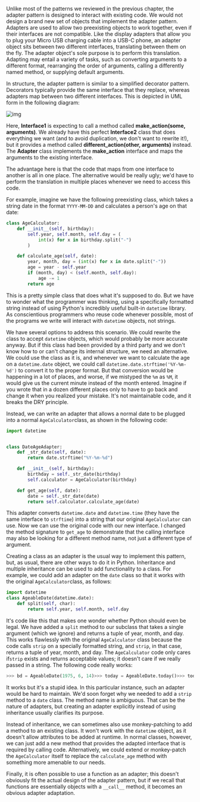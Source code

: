 Unlike most of the patterns we reviewed  in the previous chapter, the adapter pattern is designed to interact  with existing code. We would not design a brand new set of objects that  implement the adapter pattern. Adapters are used to allow two  preexisting objects to work together, even if their interfaces are not  compatible. Like the display adapters that allow you to plug your Micro  USB charging cable into a USB-C phone, an adapter object sits between  two different interfaces, translating between them on the fly. The  adapter object's sole purpose is to perform this translation. Adapting  may entail a variety of tasks, such as converting arguments to a  different format, rearranging the order of arguments, calling a  differently named method, or supplying default arguments.

In  structure, the adapter pattern is similar to a simplified decorator  pattern. Decorators typically provide the same interface that they  replace, whereas adapters map between two different interfaces. This is  depicted in UML form in the following diagram:

![img](https://static.packt-cdn.com/products/9781789615852/graphics/13d782e2-6229-4d45-9588-e20a0b0d4d9d.png)

Here, **Interface1** is expecting to call a method called **make_action(some, arguments)**. We already have this perfect **Interface2** class that does everything we want (and to avoid duplication, we don't want to rewrite it!), but it provides a method called **different_action(other, arguments)** instead. The **Adapter** class implements the **make_action** interface and maps the arguments to the existing interface.

The  advantage here is that the code that maps from one interface to another  is all in one place. The alternative would be really ugly; we'd have to  perform the translation in multiple places whenever we need to access  this code.

For example, imagine we have the following preexisting class, which takes a string date in the format `YYYY-MM-DD` and calculates a person's age on that date:

```python
class AgeCalculator:
    def __init__(self, birthday):
        self.year, self.month, self.day = (
            int(x) for x in birthday.split("-")
        )

    def calculate_age(self, date):
        year, month, day = (int(x) for x in date.split("-"))
        age = year - self.year
        if (month, day) < (self.month, self.day):
            age -= 1
        return age
```

This is a pretty simple class  that does what it's supposed to do. But we have to wonder what the  programmer was thinking, using a specifically formatted string instead  of using Python's incredibly useful built-in `datetime` library. As conscientious programmers who reuse code whenever possible, most of the programs we write will interact with `datetime` objects, not strings.

We have several options to address this scenario. We could rewrite the class to accept `datetime` objects, which would probably be more accurate anyway. But if this class had been provided by a third party and we don't know how to or can't change its internal structure, we need an alternative. We could use the class as it is, and whenever we want to calculate the age on a `datetime.date` object, we could call `datetime.date.strftime('%Y-%m-%d')` to convert it to the proper format. But that conversion would be happening in a lot of places, and worse, if we mistyped the `%m` as `%M`, it would give us the current minute instead of the  month entered.  Imagine if you wrote that in a dozen different places only to have to  go back and change it when you realized your mistake. It's not  maintainable code, and it breaks the DRY principle.

Instead, we can write an adapter that allows a normal date to be plugged into a normal `AgeCalculator`class, as shown in the following code:

```python
import datetime 


class DateAgeAdapter:
    def _str_date(self, date):
        return date.strftime("%Y-%m-%d")

    def __init__(self, birthday):
        birthday = self._str_date(birthday)
        self.calculator = AgeCalculator(birthday)

    def get_age(self, date):
        date = self._str_date(date)
        return self.calculator.calculate_age(date)
```

This adapter converts `datetime.date` and `datetime.time` (they have the same interface to `strftime`) into a string that our original `AgeCalculator` can use. Now we can use the original code with our new interface. I changed the method signature to `get_age`  to demonstrate that the calling interface may also be looking for a  different method name, not just a different type of argument.

Creating  a class as an adapter is the usual way to implement this pattern, but,  as usual, there are other ways to do it in Python. Inheritance and  multiple inheritance can be used to add functionality to a class. For  example, we could add an adapter on the `date` class so that it works with the original `AgeCalculator`class, as follows:

```python
import datetime 
class AgeableDate(datetime.date): 
    def split(self, char): 
        return self.year, self.month, self.day 
```

It's code like this that makes one wonder whether Python should even be legal. We have added a `split`  method to our subclass that takes a single argument (which we ignore)  and returns a tuple of year, month, and day. This works flawlessly with  the original `AgeCalculator` class because the code calls `strip` on a specially formatted string, and `strip`, in that case, returns a tuple of year, month, and day. The `AgeCalculator` code only cares if`strip` exists and returns acceptable values; it doesn't care if we really passed in a string. The following code really works:

```python
>>> bd = AgeableDate(1975, 6, 14)>>> today = AgeableDate.today()>>> todayAgeableDate(2015, 8, 4)>>> a = AgeCalculator(bd)>>> a.calculate_age(today)40
```

It  works but it's a stupid idea. In this particular instance, such an  adapter would be hard to maintain. We'd soon forget why we needed to add  a `strip` method to a `date`  class. The method name is ambiguous. That can be the nature of  adapters, but creating an adapter explicitly instead of using  inheritance usually clarifies its purpose.

Instead of inheritance, we can sometimes also use monkey-patching to add a method to an existing class. It won't work with the `datetime` object, as it doesn't allow attributes to be added at runtime.  In normal classes, however, we can just add a new method that provides the adapted interface that is required by calling code. Alternatively, we could extend or monkey-patch the `AgeCalculator` itself to replace the `calculate_age` method with something more amenable to our needs.

Finally,  it is often possible to use a function as an adapter; this doesn't  obviously fit the actual design of the adapter pattern, but if we recall  that functions are essentially objects with a `__call__` method, it becomes an obvious adapter adaptation.